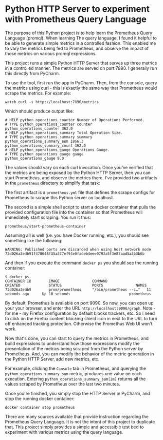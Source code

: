# Python HTTP Server to experiment with Prometheus Query Language

The purpose of this Python project is to help learn the Prometheus Query Language (promql). When learning The query language, I found it helpful to be able to generate simple metrics in a controlled fashion. This enabled me to vary the metrics being fed to Prometheus, and observe the impact of those metrics on various promql expressions.
 
This project runs a simple Python HTTP Server that serves up three metrics in a controlled manner. The metrics are served on port 7890. I generally run this directly from PyCharm.
 
To use the tool, first run the app in PyCharm. Then, from the console, query the metrics using curl - this is exactly the same way that Prometheus would scrape the metrics. For example:
```shell script
watch curl -s http://localhost:7890/metrics
``` 

Which should produce output like:
```shell script
# HELP python_operations_counter Number of Operations Performed.
# TYPE python_operations_counter counter
python_operations_counter 362.0
# HELP python_operations_summary Total Operation Size.
# TYPE python_operations_summary summary
python_operations_summary_sum 1866.3
python_operations_summary_count 362.0
# HELP python_operations_gauge Operations Gauge.
# TYPE python_operations_gauge gauge
python_operations_gauge 9.0
```
The values should vary on each curl invocation. Once you've verified that the metrics are being exposed by the Python HTTP Server, then you can start Prometheus, and observe the metrics there. I've provided two artifacts in the `prometheus` directory to simplify that task:

The first artifact is a `prometheus.yml` file that defines the scrape configs for Prometheus to scrape this Python server on localhost.

The second is a simple shell script to start a docker container that pulls the provided configuration file into the container so that Prometheus will immediately start scraping. You run it thus:
```shell script
prometheus/start-prometheus-container
```
Assuming all is well (i.e. you have Docker running, etc.), you should see something like the following:
```shell script
WARNING: Published ports are discarded when using host network mode
72d026a3edb91f470648f35a377ef94e0fadeb4eee0793a5f3e87aad5a363b6b
```
And then if you execute the command `docker ps` you should see the running container:
```shell script
$ docker ps
CONTAINER ID        IMAGE               COMMAND                  CREATED             STATUS              PORTS               NAMES
72d026a3edb9        prom/prometheus     "/bin/prometheus --c…"   11 seconds ago      Up 10 seconds                           prometheus
```
By default, Promethus is available on port 9090. So now, you can open up your your browser, and enter the URL `http://localhost:9090/graph`. Note - for me - my Firefox configuration by default blocks trackers, etc. So I need to click on the Firefox content blocking shield icon in next to the URL to turn off enhanced tracking protection. Otherwise the Promethus Web UI won't work.

Now that's done, you can start to query the metrics in Prometheus, and build expressions to understand how those expressions modify the presentation of the metrics being scraped from the Python server by Prometheus. And, you can modify the behavior of the metric generation in the Python HTTP Server, add new metrics, etc.

For example, clicking the `Console` tab in Prometheus, and querying the `python_operations_summary_sum` metric, produces one value on each execution. Entering `python_operations_summary_sum[2m]` returns all the values scraped by Prometheus over the last two minutes.

Once you're finished, you simply stop the HTTP Server in PyCharm, and stop the running docker container:
```shell script
docker container stop prometheus
```

There are many sources available that provide instruction regarding the Prometheus Query Language. It is not the intent of this project to duplicate that. This project simply provides a simple and accessible test bed to experiment with various metrics using the query language.